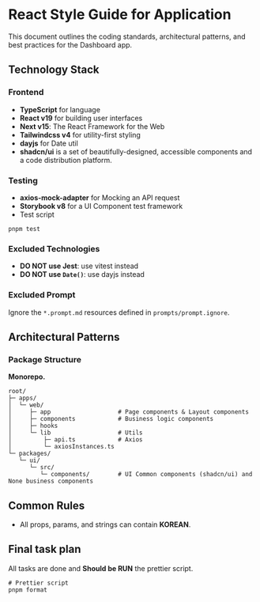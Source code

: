 # React Style Guide for Application

This document outlines the coding standards, architectural patterns, and best practices for the Dashboard app.

## Technology Stack

### Frontend

- **TypeScript** for language
- **React v19** for building user interfaces
- **Next v15**: The React Framework for the Web
- **Tailwindcss v4** for utility-first styling
- **dayjs** for Date util
- **shadcn/ui** is a set of beautifully-designed, accessible components and a code distribution platform.

### Testing

- **axios-mock-adapter** for Mocking an API request
- **Storybook v8** for a UI Component test framework
- Test script

```shell
pnpm test
```

### Excluded Technologies

- **DO NOT use Jest**: use vitest instead
- **DO NOT use `Date()`**: use dayjs instead

### Excluded Prompt

Ignore the `*.prompt.md` resources defined in `prompts/prompt.ignore`.

## Architectural Patterns

### Package Structure

**Monorepo.**

```
root/
├─ apps/
│  └─ web/
│     ├─ app                   # Page components & Layout components
│     ├─ components            # Business logic components
│     ├─ hooks
│     └─ lib                   # Utils
│         ├─ api.ts            # Axios
│         └─ axiosInstances.ts
└─ packages/
   └─ ui/
      └─ src/
         └─ components/        # UI Common components (shadcn/ui) and None business components
```

## Common Rules

- All props, params, and strings can contain **KOREAN**.

## Final task plan

All tasks are done and **Should be RUN** the prettier script.

```shell
# Prettier script
pnpm format
```
